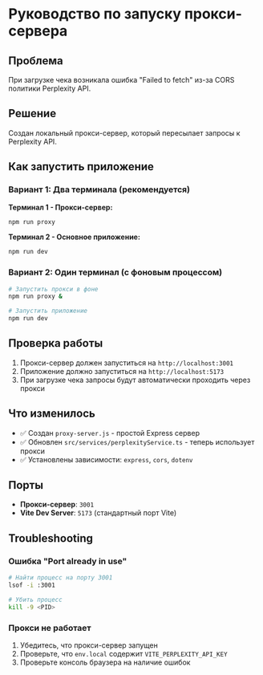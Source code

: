 # Руководство по запуску прокси-сервера

## Проблема
При загрузке чека возникала ошибка "Failed to fetch" из-за CORS политики Perplexity API.

## Решение
Создан локальный прокси-сервер, который пересылает запросы к Perplexity API.

## Как запустить приложение

### Вариант 1: Два терминала (рекомендуется)

**Терминал 1 - Прокси-сервер:**
```bash
npm run proxy
```

**Терминал 2 - Основное приложение:**
```bash
npm run dev
```

### Вариант 2: Один терминал (с фоновым процессом)

```bash
# Запустить прокси в фоне
npm run proxy &

# Запустить приложение
npm run dev
```

## Проверка работы

1. Прокси-сервер должен запуститься на `http://localhost:3001`
2. Приложение должно запуститься на `http://localhost:5173`
3. При загрузке чека запросы будут автоматически проходить через прокси

## Что изменилось

- ✅ Создан `proxy-server.js` - простой Express сервер
- ✅ Обновлен `src/services/perplexityService.ts` - теперь использует прокси
- ✅ Установлены зависимости: `express`, `cors`, `dotenv`

## Порты

- **Прокси-сервер**: `3001`
- **Vite Dev Server**: `5173` (стандартный порт Vite)

## Troubleshooting

### Ошибка "Port already in use"
```bash
# Найти процесс на порту 3001
lsof -i :3001

# Убить процесс
kill -9 <PID>
```

### Прокси не работает
1. Убедитесь, что прокси-сервер запущен
2. Проверьте, что `env.local` содержит `VITE_PERPLEXITY_API_KEY`
3. Проверьте консоль браузера на наличие ошибок

